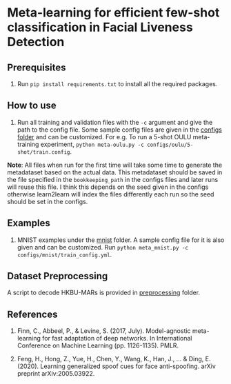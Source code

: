 # Meta-learning for efficient few-shot classification in Facial Liveness Detection

## Prerequisites

1. Run `pip install requirements.txt` to install all the required packages.

## How to use

1. Run all training and validation files with the `-c` argument and give the path to the config file. 
Some sample config files are given in the [configs folder](/configs) and can be customized.
For e.g. To run a 5-shot OULU meta-training experiment, `python meta-oulu.py -c configs/oulu/5-shot/train.config`.

**Note**: All files when run for the first time will take some time to generate the metadataset based on the actual data.
This metadataset should be saved in the file specified in the `bookkeeping_path` in the configs files and later runs will reuse this file.
I think this depends on the seed given in the configs otherwise learn2learn will index the files differently each run so the seed should be set in the configs.

## Examples

1. MNIST examples under the [mnist](/examples/mnist) folder. A sample config file for it is also given and can be customized.
Run `python meta_mnist.py -c configs/mnist/train_config.yml`.

## Dataset Preprocessing

A script to decode HKBU-MARs is provided in [preprocessing](/preprocessing) folder.

## References

1. Finn, C., Abbeel, P., & Levine, S. (2017, July). Model-agnostic meta-learning for fast adaptation of deep networks. 
In International Conference on Machine Learning (pp. 1126-1135). PMLR.

2. Feng, H., Hong, Z., Yue, H., Chen, Y., Wang, K., Han, J., ... & Ding, E. (2020). 
Learning generalized spoof cues for face anti-spoofing. arXiv preprint arXiv:2005.03922.
